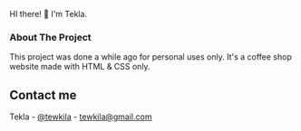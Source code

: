 
HI there! 👋 I'm Tekla.

<!-- ABOUT THE PROJECT -->
### About The Project

This project was done a while ago for personal uses only. It's a coffee shop website made with HTML & CSS only. 

## Contact me

Tekla - [@tewkila](https://www.instagram.com/tewkila/) - tewkila@gmail.com

